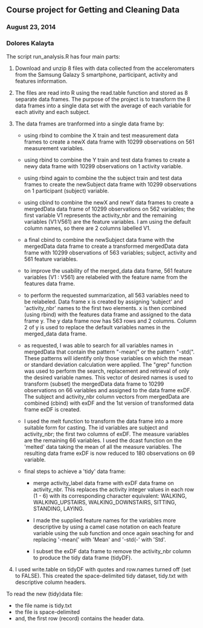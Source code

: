 ## Course project for Getting and Cleaning Data
### August 23, 2014
### Dolores Kalayta

The script run_analysis.R has four main parts:

1. Download and unzip 8 files with data collected from the acceleromaters from the Samsung Galazy S smartphone, participant, 
   activity and features information. 
   
2. The files are read into R using the read.table function and stored as 8 separate data frames.
   The purpose of the project is to transform the 8 data frames into a single data set with the average of each variable
   for each ativity and each subject.
   
3. The data frames are tranformed into a single data frame by: 

	* using rbind to combine the X train and test measurement data frames to create a newX data frame with
	10299 observations on 561 measurement variables.
	
	* using rbind to combine the Y train and test data frames to create a newy data frame with 
	10299 observations on 1 activity variable.
	
	* using rbind again to combine the the subject train and test data frames to create the newSubject data frame
	with 10299 observations on 1 participant (subject) variable.
	
	* using cbind to combine the newX and newY data frames to create a mergedData data frame of 10299
	observations on 562 variables; the first variable V1 represents the activity_nbr and the remaining variables
	(V1:V561) are the feature variables.  I am using the default column names, so there are 2 columns labelled V1.
	
	* a final cbind to combine the newSubject data frame with the mergedData data frame to create a transformed
	mergedData data frame with 10299 observations of 563 variables; subject, activity and 561 feature variables.
	
	* to improve the usability of the merged_data data frame, 561 feature variables (V1 : V561) are relabeled with
	the feature name from the features data frame.
	
	* to perform the requested summarization, all 563 variables need to be relabeled.  Data frame x is created by assigning
	'subject' and 'activity_nbr' names to the first two elements. x is then combined (using rbind) with the features data frame
	and assigned to the data frame y.  The y data frame now has 563 rows and 2 columns.  Column 2 of y is used to 
	replace the default variables names in the merged_data data frame.
	
	* as requested, I was able to search for all variables names in mergedData that contain the pattern "-mean(" or the 
	pattern "-std(".  These patterns will identify only those variables on which the mean or standard deviation calculation 
	were applied. The "grep" function was used to perform the search, replacement and retrieval of only the desired variable names. 
	This vector of desired names is used to transform (subset) the mergedData data frame to 10299 observations on 66 variables and 
	assigned to the data frame exDF. The subject and activity_nbr column vectors from mergedData are combined (cbind) with 
	exDF and the 1st version of transformed data frame exDF is created.
	
	* I used the melt function to transform the data frame into a more suitable form for casting.  The id variables are subject and 
	activity_nbr; the first two columns of exDF.  The measure variables are the remaining 66 variables. I used the dcast function 
	on the 'melted' data taking the mean of all the measure variables.  The resulting data frame exDF is now reduced to 180 
	observations on 69 variable. 
	
	* final steps to achieve a 'tidy' data frame:
		* merge activity_label data frame with exDF data frame on activity_nbr.  This replaces the activity integer values in 
		each row (1 - 6) with its corresponding character equivalent: WALKING, WALKING_UPSTAIRS, WALKING_DOWNSTAIRS, SITTING, 
		STANDING, LAYING. 
		
		* I made the supplied feature names for the variables more descriptive by using a camel case notation on each feature 
		variable using the sub function and once again seaching for and replacing '-mean(' with 'Mean' and '-std(-' with 'Std'. 
		
		* I subset the exDF data frame to remove the activity_nbr column to produce the tidy data frame (tidyDF).
		
4. I used write.table on tidyDF with quotes and row.names turned off (set to FALSE).  This created the space-delimited tidy dataset, tidy.txt 
	with descriptive column headers.
	
To read the new (tidy)data file:
* the file name is tidy.txt
* the file is space-delimited
* and, the first row (record) contains the header data. 
		
		
		
   
   